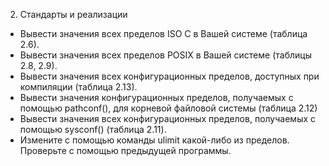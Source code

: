 2. Cтандарты и реализации

- Вывести значения всех пределов ISO C в Вашей системе (таблица 2.6).
- Вывести значения всех пределов POSIX в Вашей системе (таблицы 2.8, 2.9).
- Вывести значения всех конфигурационных пределов, доступных при компиляции (таблица 2.13).
- Вывести значения конфигурационных пределов, получаемых с помощью pathconf(), для корневой файловой системы (таблица 2.12)
- Вывести значения всех конфигурационных пределов, получаемых с помощью sysconf() (таблица 2.11).
- Измените с помощью команды ulimit какой-либо из пределов. Проверьте с помощью предыдущей программы.
